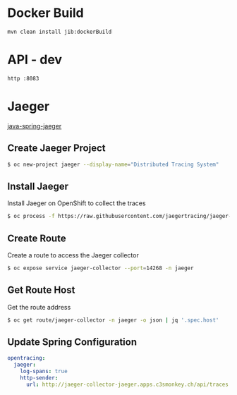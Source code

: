 # Docker Build

```
mvn clean install jib:dockerBuild 
```

# API - dev 
``` 
http :8083
```


# Jaeger
[java-spring-jaeger](https://github.com/opentracing-contrib/java-spring-jaeger/blob/master/README.md)

## Create Jaeger Project
```bash
$ oc new-project jaeger --display-name="Distributed Tracing System" 
```

## Install Jaeger
Install Jaeger on OpenShift to collect the traces
```bash
$ oc process -f https://raw.githubusercontent.com/jaegertracing/jaeger-openshift/master/all-in-one/jaeger-all-in-one-template.yml | oc create -f -
```

## Create Route
Create a route to access the Jaeger collector
```bash
$ oc expose service jaeger-collector --port=14268 -n jaeger
```

## Get Route Host
Get the route address
```bash
$ oc get route/jaeger-collector -n jaeger -o json | jq '.spec.host'
```

## Update Spring Configuration

```yaml
opentracing:
  jaeger:
    log-spans: true
    http-sender:
      url: http://jaeger-collector-jaeger.apps.c3smonkey.ch/api/traces
```

